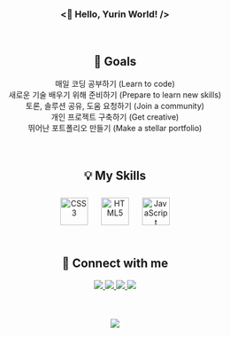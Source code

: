 <h3 align=center> <👋 Hello, Yurin World! /> </h3>
<br>
<div align=center>
  <h2>🎯 Goals</h2>
</div>
<div align=center>
매일 코딩 공부하기 (Learn to code)<br>
새로운 기술 배우기 위해 준비하기 (Prepare to learn new skills)<br>
토론, 솔루션 공유, 도움 요청하기 (Join a community)<br>
개인 프로젝트 구축하기 (Get creative)<br>
뛰어난 포트폴리오 만들기 (Make a stellar portfolio)<br>
</div>

<br>
<br>

<div align=center>
  <h2>💡 My Skills</h2>
</div>

<div align=center>
<img style="margin: 10px" src="https://profilinator.rishav.dev/skills-assets/css3-original-wordmark.svg" alt="CSS3" height="50" />  
<img style="margin: 10px" src="https://profilinator.rishav.dev/skills-assets/html5-original-wordmark.svg" alt="HTML5" height="50" />  
<img style="margin: 10px" src="https://profilinator.rishav.dev/skills-assets/javascript-original.svg" alt="JavaScript" height="50" />

<br>
<br>

<div align=center>
  <h2>💛 Connect with me</h2>
</div>
<a href="https://github.com/wang-yurin" target="_blank"><img src="https://img.shields.io/badge/-GitHub-%23181717?style=flat-square&logo=GitHub&logoColor=white">
<a href="https://velog.io/@chic1994" target="_blank"><img src="https://img.shields.io/badge/-Velog-%2320C997?style=flat-square&logo=Velog&logoColor=white">
<a href="mailto:king_1994@naver.com" target="_blank"><img src="https://img.shields.io/badge/-Naver-%2303C75A?style=flat-square&logo=Naver&logoColor=white">
<a href="https://www.facebook.com/Wangyurin" target="_blank"><img src="https://img.shields.io/badge/-Facebook-%231877F2?style=flat-square&logo=Facebook&logoColor=white">
<a href="https://github.com/wang-yurin" target="_blank">
<br>
<br>
<br>
<br>
 
<div align="center"><img src="https://github-readme-stats.vercel.app/api?username=wang-yurin&show_icons=true&count_private=true&hide_border=true" align="center" /></div>
</div>
